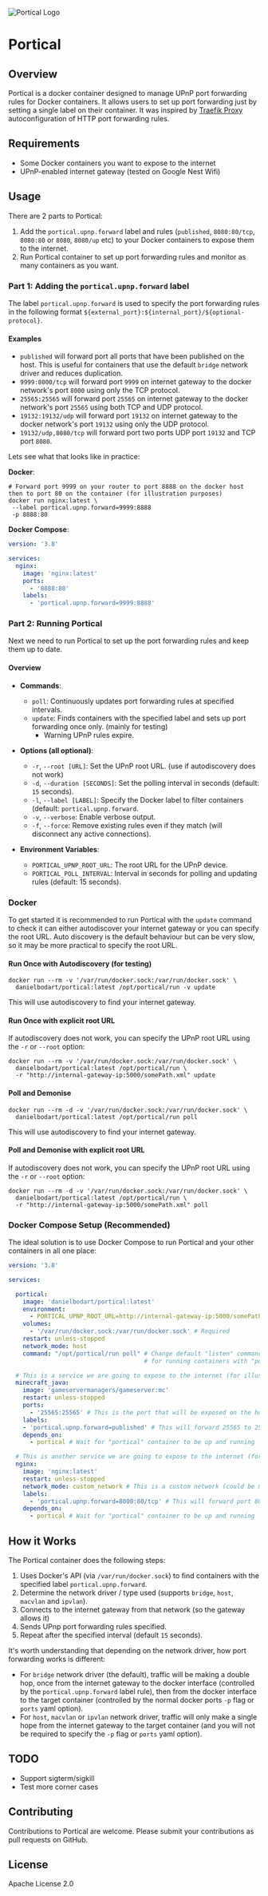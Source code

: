 ![Portical Logo](logo.png)

# Portical

## Overview
Portical is a docker container designed to manage UPnP port forwarding rules for Docker containers. 
It allows users to set up port forwarding just by setting a single label on their container.
It was inspired by [Traefik Proxy](https://traefik.io/traefik/) autoconfiguration of HTTP port forwarding rules.

## Requirements
- Some Docker containers you want to expose to the internet
- UPnP-enabled internet gateway (tested on Google Nest Wifi)

## Usage
There are 2 parts to Portical:

1. Add the `portical.upnp.forward` label and rules (`published`, `8080:80/tcp`, `8080:80` or `8080`, `8080/up` etc) to your Docker containers to expose them to the internet.
2. Run Portical container to set up port forwarding rules and monitor as many containers as you want.

### Part 1: Adding the `portical.upnp.forward` label

The label `portical.upnp.forward` is used to specify the port forwarding rules in the following format 
`${external_port}:${internal_port}/${optional-protocol}`. 

#### Examples
- `published` will forward port all ports that have been published on the host. This is useful for containers that use the default `bridge` network driver and reduces duplication.
- `9999:8000/tcp` will forward port `9999` on internet gateway to the docker network's port `8000` using only the TCP protocol.
- `25565:25565` will forward port `25565` on internet gateway to the docker network's port `25565` using both TCP and UDP protocol.
- `19132:19132/udp` will forward port `19132` on internet gateway to the docker network's port `19132` using only the UDP protocol.
- `19132/udp,8080/tcp` will forward port two ports UDP port `19132` and TCP port `8080`.

Lets see what that looks like in practice:

**Docker**:

```shell
# Forward port 9999 on your router to port 8888 on the docker host then to port 80 on the container (for illustration purposes)
docker run nginx:latest \
 --label portical.upnp.forward=9999:8888 
 -p 8888:80
```

**Docker Compose**:

```yaml
version: '3.8'

services:
  nginx: 
    image: 'nginx:latest'
    ports: 
      - '8888:80'
    labels:
      - 'portical.upnp.forward=9999:8888'
```

### Part 2: Running Portical

Next we need to run Portical to set up the port forwarding rules and keep them up to date.

#### Overview

- **Commands**:
   - `poll`: Continuously updates port forwarding rules at specified intervals.
   - `update`: Finds containers with the specified label and sets up port forwarding once only.  (mainly for testing)
     - Warning UPnP rules expire.

- **Options (all optional)**:
   - `-r`, `--root [URL]`: Set the UPnP root URL. (use if autodiscovery does not work)
   - `-d`, `--duration [SECONDS]`: Set the polling interval in seconds (default: `15` seconds).
   - `-l`, `--label [LABEL]`: Specify the Docker label to filter containers (default: `portical.upnp.forward`.
   - `-v`, `--verbose`: Enable verbose output.
   - `-f`, `--force`: Remove existing rules even if they match (will disconnect any active connections).

- **Environment Variables**:
   - `PORTICAL_UPNP_ROOT_URL`: The root URL for the UPnP device.
   - `PORTICAL_POLL_INTERVAL`: Interval in seconds for polling and updating rules (default: 15 seconds).

### Docker

To get started it is recommended to run Portical with the `update` command to check it can either autodiscover your 
internet gateway or you can specify the root URL. Auto discovery is the default behaviour but can be very slow, so it may
be more practical to specify the root URL.

#### Run Once with Autodiscovery (for testing)

```shell
docker run --rm -v '/var/run/docker.sock:/var/run/docker.sock' \
  danielbodart/portical:latest /opt/portical/run -v update
```

This will use autodiscovery to find your internet gateway. 

#### Run Once with explicit root URL

If autodiscovery does not work, you can specify the UPnP root 
URL using the `-r` or `--root` option:

```shell
docker run --rm -v '/var/run/docker.sock:/var/run/docker.sock' \
  danielbodart/portical:latest /opt/portical/run \
  -r "http://internal-gateway-ip:5000/somePath.xml" update
```

#### Poll and Demonise

```shell
docker run --rm -d -v '/var/run/docker.sock:/var/run/docker.sock' \
  danielbodart/portical:latest /opt/portical/run poll
```

This will use autodiscovery to find your internet gateway.

#### Poll and Demonise with explicit root URL

If autodiscovery does not work, you can specify the UPnP root
URL using the `-r` or `--root` option:

```shell
docker run --rm -d -v '/var/run/docker.sock:/var/run/docker.sock' \
  danielbodart/portical:latest /opt/portical/run \
  -r "http://internal-gateway-ip:5000/somePath.xml" poll
```


### Docker Compose Setup (Recommended)

The ideal solution is to use Docker Compose to run Portical and your other containers in all one place:

```yaml
version: '3.8'

services:

  portical:
    image: 'danielbodart/portical:latest'
    environment:
      - PORTICAL_UPNP_ROOT_URL=http://internal-gateway-ip:5000/somePath.xml # Optional
    volumes:
      - '/var/run/docker.sock:/var/run/docker.sock' # Required
    restart: unless-stopped
    network_mode: host
    command: "/opt/portical/run poll" # Change default "listen" command to "poll". It checks every "${PORTICAL_POLL_INTERVAL}" seconds
                                      # for running containers with "portical.upnp.forward" label and "renew" the forward

  # This is a service we are going to expose to the internet (for illustration purposes only)
  minecraft_java: 
    image: 'gameservermanagers/gameserver:mc'
    restart: unless-stopped
    ports: 
      - '25565:25565' # This is the port that will be exposed on the host (when in bridge network mode)
    labels:
    - 'portical.upnp.forward=published' # This will forward 25565 to 25565 on the container (see ports section)
    depends_on:
      - portical # Wait for "portical" container to be up and running

  # This is another service we are going to expose to the internet (for illustration purposes only)
  nginx: 
    image: 'nginx:latest'
    restart: unless-stopped
    network_mode: custom_network # This is a custom network (could be macvlan or ipvlan), notice no ports are needed
    labels:
      - 'portical.upnp.forward=8000:80/tcp' # This will forward port 8000 on the internet gateway to port 80 on the container on its custom network
    depends_on:
      - portical # Wait for "portical" container to be up and running
```


## How it Works

The Portical container does the following steps:
1. Uses Docker's API (via  `/var/run/docker.sock`) to find containers with the specified label `portical.upnp.forward`. 
2. Determine the network driver / type used (supports `bridge`, `host`, `macvlan` and `ipvlan`).
3. Connects to the internet gateway from that network (so the gateway allows it) 
4. Sends UPnp port forwarding rules specified.
5. Repeat after the specified interval (default `15` seconds).


It's worth understanding that depending on the network driver, how port forwarding works is different:
* For `bridge` network driver (the default), traffic will be making a double hop, once from the internet gateway to the docker interface (controlled by the `portical.upnp.forward` label rule), then from the docker interface to 
the target container (controlled by the normal docker ports `-p` flag or `ports` yaml option).
* For `host`, `macvlan` or `ipvlan` network driver, traffic will only make a single hope from the 
internet gateway to the target container (and you will not be required to specify the `-p` flag or `ports` yaml option).

## TODO

* Support sigterm/sigkill
* Test more corner cases


## Contributing
Contributions to Portical are welcome. Please submit your contributions as pull requests on GitHub.

## License
Apache License 2.0
